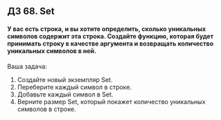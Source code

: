 ## ДЗ 68. Set
#### У вас есть строка, и вы хотите определить, сколько уникальных символов содержит эта строка. Создайте функцию, которая будет принимать строку в качестве аргумента и возвращать количество уникальных символов в ней.
Ваша задача:
1. Создайте новый экземпляр Set.
2. Переберите каждый символ в строке. 
3. Добавьте каждый символ в Set.
4. Верните размер Set, который покажет количество уникальных символов в строке.